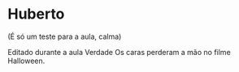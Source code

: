 # Huberto
(É só um teste para a aula, calma)

Editado durante a aula
Verdade
Os caras perderam a mão no filme Halloween.
